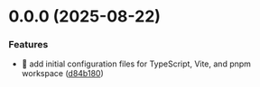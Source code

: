 # 0.0.0 (2025-08-22)


### Features

* :tada: add initial configuration files for TypeScript, Vite, and pnpm workspace ([d84b180](https://github.com/dorixdev/scroll-sync/commit/d84b180172c8f3d8343c7a9413694b5aec1da8d2))



